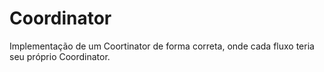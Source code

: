 # Coordinator

Implementação de um Coortinator de forma correta, onde cada fluxo teria seu próprio Coordinator.
